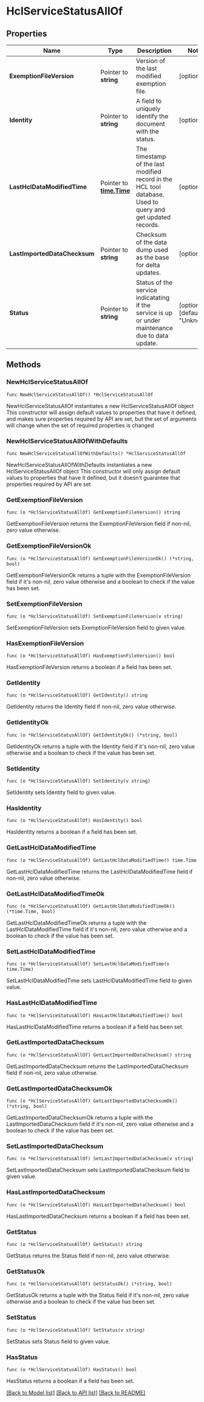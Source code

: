 # HclServiceStatusAllOf

## Properties

Name | Type | Description | Notes
------------ | ------------- | ------------- | -------------
**ExemptionFileVersion** | Pointer to **string** | Version of the last modified exemption file. | [optional] 
**Identity** | Pointer to **string** | A field to uniquely identify the document with the status. | [optional] 
**LastHclDataModifiedTime** | Pointer to [**time.Time**](time.Time.md) | The timestamp of the last modified record in the HCL tool database. Used to query and get updated records. | [optional] 
**LastImportedDataChecksum** | Pointer to **string** | Checksum of the data dump used as the base for delta updates. | [optional] 
**Status** | Pointer to **string** | Status of the service indicatating if the service is up or under maintenance due to data update. | [optional] [default to "Unknown"]

## Methods

### NewHclServiceStatusAllOf

`func NewHclServiceStatusAllOf() *HclServiceStatusAllOf`

NewHclServiceStatusAllOf instantiates a new HclServiceStatusAllOf object
This constructor will assign default values to properties that have it defined,
and makes sure properties required by API are set, but the set of arguments
will change when the set of required properties is changed

### NewHclServiceStatusAllOfWithDefaults

`func NewHclServiceStatusAllOfWithDefaults() *HclServiceStatusAllOf`

NewHclServiceStatusAllOfWithDefaults instantiates a new HclServiceStatusAllOf object
This constructor will only assign default values to properties that have it defined,
but it doesn't guarantee that properties required by API are set

### GetExemptionFileVersion

`func (o *HclServiceStatusAllOf) GetExemptionFileVersion() string`

GetExemptionFileVersion returns the ExemptionFileVersion field if non-nil, zero value otherwise.

### GetExemptionFileVersionOk

`func (o *HclServiceStatusAllOf) GetExemptionFileVersionOk() (*string, bool)`

GetExemptionFileVersionOk returns a tuple with the ExemptionFileVersion field if it's non-nil, zero value otherwise
and a boolean to check if the value has been set.

### SetExemptionFileVersion

`func (o *HclServiceStatusAllOf) SetExemptionFileVersion(v string)`

SetExemptionFileVersion sets ExemptionFileVersion field to given value.

### HasExemptionFileVersion

`func (o *HclServiceStatusAllOf) HasExemptionFileVersion() bool`

HasExemptionFileVersion returns a boolean if a field has been set.

### GetIdentity

`func (o *HclServiceStatusAllOf) GetIdentity() string`

GetIdentity returns the Identity field if non-nil, zero value otherwise.

### GetIdentityOk

`func (o *HclServiceStatusAllOf) GetIdentityOk() (*string, bool)`

GetIdentityOk returns a tuple with the Identity field if it's non-nil, zero value otherwise
and a boolean to check if the value has been set.

### SetIdentity

`func (o *HclServiceStatusAllOf) SetIdentity(v string)`

SetIdentity sets Identity field to given value.

### HasIdentity

`func (o *HclServiceStatusAllOf) HasIdentity() bool`

HasIdentity returns a boolean if a field has been set.

### GetLastHclDataModifiedTime

`func (o *HclServiceStatusAllOf) GetLastHclDataModifiedTime() time.Time`

GetLastHclDataModifiedTime returns the LastHclDataModifiedTime field if non-nil, zero value otherwise.

### GetLastHclDataModifiedTimeOk

`func (o *HclServiceStatusAllOf) GetLastHclDataModifiedTimeOk() (*time.Time, bool)`

GetLastHclDataModifiedTimeOk returns a tuple with the LastHclDataModifiedTime field if it's non-nil, zero value otherwise
and a boolean to check if the value has been set.

### SetLastHclDataModifiedTime

`func (o *HclServiceStatusAllOf) SetLastHclDataModifiedTime(v time.Time)`

SetLastHclDataModifiedTime sets LastHclDataModifiedTime field to given value.

### HasLastHclDataModifiedTime

`func (o *HclServiceStatusAllOf) HasLastHclDataModifiedTime() bool`

HasLastHclDataModifiedTime returns a boolean if a field has been set.

### GetLastImportedDataChecksum

`func (o *HclServiceStatusAllOf) GetLastImportedDataChecksum() string`

GetLastImportedDataChecksum returns the LastImportedDataChecksum field if non-nil, zero value otherwise.

### GetLastImportedDataChecksumOk

`func (o *HclServiceStatusAllOf) GetLastImportedDataChecksumOk() (*string, bool)`

GetLastImportedDataChecksumOk returns a tuple with the LastImportedDataChecksum field if it's non-nil, zero value otherwise
and a boolean to check if the value has been set.

### SetLastImportedDataChecksum

`func (o *HclServiceStatusAllOf) SetLastImportedDataChecksum(v string)`

SetLastImportedDataChecksum sets LastImportedDataChecksum field to given value.

### HasLastImportedDataChecksum

`func (o *HclServiceStatusAllOf) HasLastImportedDataChecksum() bool`

HasLastImportedDataChecksum returns a boolean if a field has been set.

### GetStatus

`func (o *HclServiceStatusAllOf) GetStatus() string`

GetStatus returns the Status field if non-nil, zero value otherwise.

### GetStatusOk

`func (o *HclServiceStatusAllOf) GetStatusOk() (*string, bool)`

GetStatusOk returns a tuple with the Status field if it's non-nil, zero value otherwise
and a boolean to check if the value has been set.

### SetStatus

`func (o *HclServiceStatusAllOf) SetStatus(v string)`

SetStatus sets Status field to given value.

### HasStatus

`func (o *HclServiceStatusAllOf) HasStatus() bool`

HasStatus returns a boolean if a field has been set.


[[Back to Model list]](../README.md#documentation-for-models) [[Back to API list]](../README.md#documentation-for-api-endpoints) [[Back to README]](../README.md)


